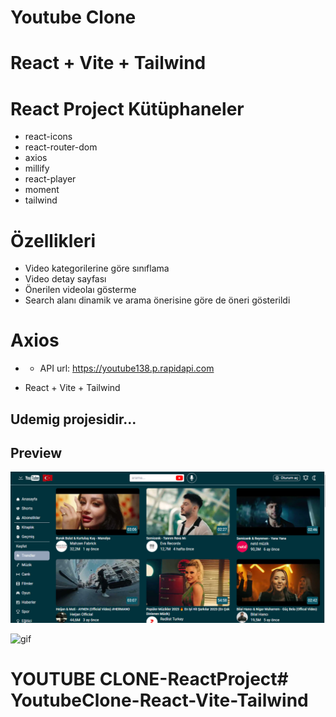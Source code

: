# Youtube Clone

# React + Vite + Tailwind





# React  Project Kütüphaneler
- react-icons
- react-router-dom
- axios
- millify
- react-player
- moment
- tailwind

# Özellikleri
- Video kategorilerine göre sınıflama
- Video detay sayfası
- Önerilen videolaı gösterme
- Search alanı dinamik ve arama önerisine göre de öneri gösterildi


# Axios
- - API url: https://youtube138.p.rapidapi.com


- React + Vite + Tailwind 


## Udemig projesidir...


## Preview
![print-screen](screen.PNG)

![gif](gif.gif)



# YOUTUBE CLONE-ReactProject# YoutubeClone-React-Vite-Tailwind

